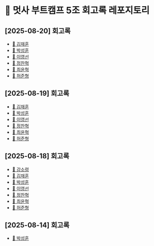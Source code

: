 # 🦁 멋사 부트캠프 5조 회고록 레포지토리

## [2025-08-20] 회고록

- [📝 김재훈]()
- [📝 박성훈](https://seonghun120614.github.io/seonghun120614/%EB%A9%8B%EC%9F%81%EC%9D%B4%EC%82%AC%EC%9E%90%EC%B2%98%EB%9F%BC/%EB%A9%8B%EC%82%AC/%EB%B0%B1%EC%97%94%EB%93%9C/til/java/2025/08/20/%EB%A9%8B%EC%82%AC-%EB%B0%B1%EC%97%94%EB%93%9C-19%EA%B8%B0-til-4%EC%9D%BC%EC%B0%A8.html)
- [📝 이영선]()
- [📝 정찬혁]()
- [📝 최윤혁]()
- [📝 허준형]()

## [2025-08-19] 회고록

- [📝 김재훈](./김재훈/25_08_19_TIL_3일차.md)
- [📝 박성훈](https://seonghun120614.github.io/seonghun120614/%EB%A9%8B%EC%9F%81%EC%9D%B4%EC%82%AC%EC%9E%90%EC%B2%98%EB%9F%BC/%EB%A9%8B%EC%82%AC/%EB%B0%B1%EC%97%94%EB%93%9C/til/java/2025/08/19/%EB%A9%8B%EC%82%AC-%EB%B0%B1%EC%97%94%EB%93%9C-19%EA%B8%B0-til-3%EC%9D%BC%EC%B0%A8.html)
- [📝 이영선](./이영선/2025-08-19-[멋사-백엔드-19기]-til-3일차.md)
- [📝 정찬혁](./정찬혁/0819%202548d16f89fd80d8a615c3be7fcc13e6.md)
- [📝 최윤혁](./최윤혁/8.19정리.md)
- [📝 허준형](./허준형/오늘의%20회고.md)

## [2025-08-18] 회고록

- [📝 강소령](./강소령/[멋사%20백엔드%2019기]%20TIL%202일차.md)
- [📝 김재훈](./김재훈/[멋사%20백엔드%2019기]%20TIL%202일차.md)
- [📝 박성훈](https://seonghun120614.github.io/seonghun120614/%EB%A9%8B%EC%9F%81%EC%9D%B4%EC%82%AC%EC%9E%90%EC%B2%98%EB%9F%BC/%EB%A9%8B%EC%82%AC/%EB%B0%B1%EC%97%94%EB%93%9C/til/java/2025/08/18/%EB%A9%8B%EC%82%AC-%EB%B0%B1%EC%97%94%EB%93%9C-19%EA%B8%B0-til-2%EC%9D%BC%EC%B0%A8.html)
- [📝 이영선](./이영선/[멋사%20백엔드%2019기]%20TIL%202일차.md)
- [📝 정찬혁](./정찬혁/[멋사%20백엔드%2019기]%20TIL%202일차.md)
- [📝 최윤혁](./최윤혁/[멋사%20백엔드%2019기]%20TIL%202일차.md)
- [📝 허준형](./허준형/[멋사%20백엔드%2019기]%20TIL%202일차.md)

## [2025-08-14] 회고록

- [📝 박성훈](https://seonghun120614.github.io/seonghun120614/%EB%A9%8B%EC%9F%81%EC%9D%B4%EC%82%AC%EC%9E%90%EC%B2%98%EB%9F%BC/%EB%A9%8B%EC%82%AC/%EB%B0%B1%EC%97%94%EB%93%9C/til/git/2025/08/13/%EB%A9%8B%EC%82%AC-%EB%B0%B1%EC%97%94%EB%93%9C-19%EA%B8%B0-til-1%EC%9D%BC%EC%B0%A8.html)